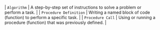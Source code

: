 

| `Algorithm`          | A step-by-step set of instructions to solve a problem or perform a task.      |
| `Procedure Definition` | Writing a named block of code (function) to perform a specific task.        |
| `Procedure Call`     | Using or running a procedure (function) that was previously defined.          |